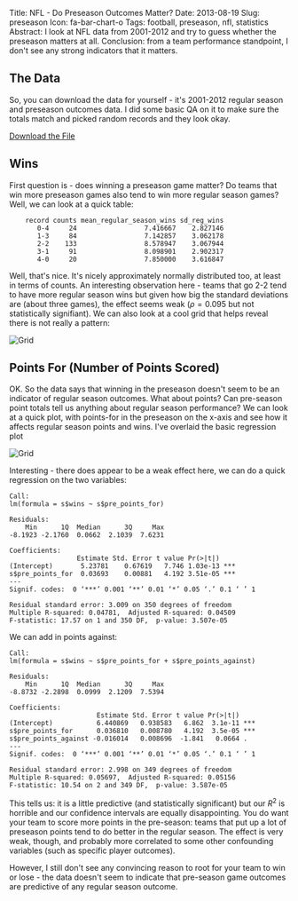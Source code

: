Title: NFL - Do Preseason Outcomes Matter?
Date: 2013-08-19
Slug: preseason
Icon: fa-bar-chart-o
Tags: football, preseason, nfl, statistics
Abstract: I look at NFL data from 2001-2012 and try to guess whether the preseason matters at all. Conclusion: from a team performance standpoint, I don't see any strong indicators that it matters.

The Data
--------------
So, you can download the data for yourself - it's 2001-2012 regular season and preseason outcomes data. I did some basic QA on it to make sure the totals match and picked random records and they look okay. 

[Download the File](|filename|/data/season_stats_2001_2012.tsv)

Wins 
---------------
First question is - does winning a preseason game matter? Do teams that win more preseason games also tend to win more regular season games?  Well, we can look at a quick table:
```
    record counts mean_regular_season_wins sd_reg_wins
       0-4     24                 7.416667    2.827146
       1-3     84                 7.142857    3.062178
       2-2    133                 8.578947    3.067944
       3-1     91                 8.098901    2.902317
       4-0     20                 7.850000    3.616847
```

Well, that's nice. It's nicely approximately normally distributed too, at least in terms of counts. An interesting observation here - teams that go 2-2 tend to have more regular season wins but given how big the standard deviations are (about three games), the effect seems  weak ($\rho = 0.095$ but not statistically signifiant). We can also look at a cool grid that helps reveal there is not really a pattern:

![Grid](|filename|/images/preseason_grid.png)

Points For (Number of Points Scored)
----------------------------
OK. So the data says that winning in the preseason doesn't seem to be an indicator of regular season outcomes. What about points? Can pre-season point totals tell us anything about regular season performance? We can look at a quick plot, with points-for in the preseason on the x-axis and see how it affects regular season points and wins. I've overlaid the basic regression plot

![Grid](|filename|/images/preseason_points_for.png)

Interesting - there does appear to be a weak effect here, we can do a quick regression on the two variables:
```
Call:
lm(formula = s$wins ~ s$pre_points_for)

Residuals:
    Min      1Q  Median      3Q     Max 
-8.1923 -2.1760  0.0662  2.1039  7.6231 

Coefficients:
                 Estimate Std. Error t value Pr(>|t|)    
(Intercept)       5.23781    0.67619   7.746 1.03e-13 ***
s$pre_points_for  0.03693    0.00881   4.192 3.51e-05 ***
---
Signif. codes:  0 ‘***’ 0.001 ‘**’ 0.01 ‘*’ 0.05 ‘.’ 0.1 ‘ ’ 1 

Residual standard error: 3.009 on 350 degrees of freedom
Multiple R-squared: 0.04781,  Adjusted R-squared: 0.04509 
F-statistic: 17.57 on 1 and 350 DF,  p-value: 3.507e-05 
```
We can add in points against:
```
Call:
lm(formula = s$wins ~ s$pre_points_for + s$pre_points_against)

Residuals:
    Min      1Q  Median      3Q     Max 
-8.8732 -2.2898  0.0999  2.1209  7.5394 

Coefficients:
                      Estimate Std. Error t value Pr(>|t|)    
(Intercept)           6.440869   0.938583   6.862  3.1e-11 ***
s$pre_points_for      0.036810   0.008780   4.192  3.5e-05 ***
s$pre_points_against -0.016014   0.008696  -1.841   0.0664 .  
---
Signif. codes:  0 ‘***’ 0.001 ‘**’ 0.01 ‘*’ 0.05 ‘.’ 0.1 ‘ ’ 1 

Residual standard error: 2.998 on 349 degrees of freedom
Multiple R-squared: 0.05697,  Adjusted R-squared: 0.05156 
F-statistic: 10.54 on 2 and 349 DF,  p-value: 3.587e-05 
```

This tells us: it is a little predictive (and statistically significant) but our $R^2$ is horrible and our confidence intervals are equally disappointing. You do want your team to score more points in the pre-season: teams that put up a lot of preseason points tend to do better in the regular season. The effect is very weak, though, and probably more correlated to some other confounding variables (such as specific player outcomes).

However, I still don't see any convincing reason to root for your team to win or lose - the data doesn't seem to indicate that pre-season game outcomes are predictive of any regular season outcome.
